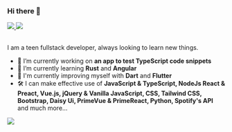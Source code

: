 ### Hi there 👋

<div id="badges">
  <a href="https://twitter.com/devNathanTi">
    <img src="https://img.shields.io/badge/Twitter-blue?style=for-the-badge&logo=twitter&logoColor=white" />
  </a>
  <a href="https://discord.gg/4urr9X9ueV">
    <img src="https://img.shields.io/discord/1075514214984196231?color=informational&label=Discord&logo=discord&logoColor=white&style=for-the-badge" />
  </a>
</div>
<br />

I am a teen fullstack developer, always looking to learn new things.

- 🔭 I’m currently working on **an app to test TypeScript code snippets**
- 🌱 I’m currently learning **Rust** and **Angular**
- 💪 I'm currently improving myself with **Dart** and **Flutter**
- 🛠️ I can make effective use of **JavaScript & TypeScript, NodeJs  React & Preact, Vue.js, jQuery & Vanilla JavaScript, CSS, Tailwind CSS, Bootstrap, Daisy Ui, PrimeVue & PrimeReact, Python, Spotify's API** and much more...

[![](https://visitcount.itsvg.in/api?id=nathanTi&label=Profile%20Views&color=2&icon=0&pretty=true)](https://visitcount.itsvg.in)
